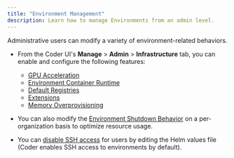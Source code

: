 ```yaml
---
title: "Environment Management"
description: Learn how to manage Environments from an admin level.
---
```


Administrative users can modify a variety of environment-related behaviors.

- From the Coder UI's **Manage** > **Admin** > **Infrastructure** tab, you can
  enable and configure the following features:

  - [GPU Acceleration](gpu-acceleration.md)
  - [Environment Container Runtime](cvms.md)
  - [Default Registries](../registries/default-registry.md)
  - [Extensions](extensions.md)
  - [Memory Overprovisioning](memory-overprovisioning.md)

- You can also modify the [Environment Shutdown Behavior](shutdown.md) on a
  per-organization basis to optimize resource usage.

- You can [disable SSH access](ssh-access.md) for users by editing the
  Helm values file (Coder enables SSH access to environments by default).

<children></children>
